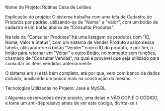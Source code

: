 Nome do Projeto: Rotinas Casa de Leilões

Explicação do projeto: O sistema trabalha com uma tela de Cadastro de Produtos por padrão, utilizando-se de "Nome" e "Valor", com um botão de cadastro e um botão abaixo de "Consultar Produtos".

Na tela de "Consultar Produtos" há uma listagem de produtos com "ID, Nome, Valor e Status", com um sistema de Vender Produto abaixo dessa tabela, utilizando-se o botão "Vender" com o ID do produto, e por fim, o botão para retornar em "Voltar" e outro Botão, no momento sem funções, chamado de "Consultar Vendas", na qual é provável que seja utilizado para consultar os itens vendidos anteriormente.

O sistema em si está bem completo, até por que, vem com banco de dados incluido, auxiliando um pouco mais na construção do mesmo.

Tecnologias Utilizadas no Projeto: Java e MySQL

( Algumas observações deste projeto, uma delas é NÃO COPIE O CÓDIGO, e tome um anti-depressivo antes de ver este código, divirta-se )